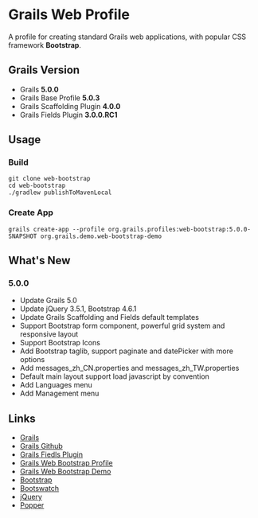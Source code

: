 # Grails Web Profile

A profile for creating standard Grails web applications, with popular CSS framework **Bootstrap**.

## Grails Version

- Grails **5.0.0**
- Grails Base Profile **5.0.3**
- Grails Scaffolding Plugin **4.0.0**
- Grails Fields Plugin **3.0.0.RC1**

## Usage

### Build

```
git clone web-bootstrap
cd web-bootstrap
./gradlew publishToMavenLocal
```

### Create App

```
grails create-app --profile org.grails.profiles:web-bootstrap:5.0.0-SNAPSHOT org.grails.demo.web-bootstrap-demo
```

## What's New

### 5.0.0

* Update Grails 5.0
* Update jQuery 3.5.1, Bootstrap 4.6.1
* Update Grails Scaffolding and Fields default templates
* Support Bootstrap form component, powerful grid system and responsive layout
* Support Bootstrap Icons
* Add Bootstrap taglib, support paginate and datePicker with more options
* Add messages_zh_CN.properties and messages_zh_TW.properties
* Default main layout support load javascript by convention
* Add Languages menu
* Add Management menu

## Links

- [Grails](https://grails.org)
- [Grails Github](https://github.com/grails)
- [Grails Fiedls Plugin](https://grails-fields-plugin.github.io/grails-fields/)
- [Grails Web Bootstrap Profile](https://github.com/rainboyan/web-bootstrap)
- [Grails Web Bootstrap Demo](https://github.com/rainboyan/scaffold-bootstrap-layout-demo)
- [Bootstrap](https://getbootstrap.com)
- [Bootswatch](https://bootswatch.com)
- [jQuery](https://jquery.com)
- [Popper](https://popper.js.org)